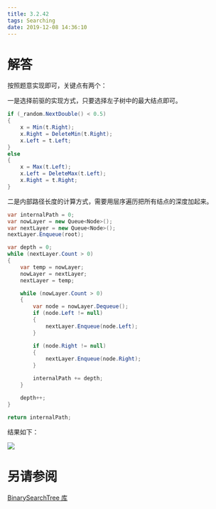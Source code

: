 ```yaml
---
title: 3.2.42
tags: Searching
date: 2019-12-08 14:36:10
---
```


# 解答

按照题意实现即可，关键点有两个：

一是选择前驱的实现方式，只要选择左子树中的最大结点即可。

```csharp
if (_random.NextDouble() < 0.5)
{
    x = Min(t.Right);
    x.Right = DeleteMin(t.Right);
    x.Left = t.Left;
}
else
{
    x = Max(t.Left);
    x.Left = DeleteMax(t.Left);
    x.Right = t.Right;
}
```

二是内部路径长度的计算方式，需要用层序遍历把所有结点的深度加起来。

```csharp
var internalPath = 0;
var nowLayer = new Queue<Node>();
var nextLayer = new Queue<Node>();
nextLayer.Enqueue(root);

var depth = 0;
while (nextLayer.Count > 0)
{
    var temp = nowLayer;
    nowLayer = nextLayer;
    nextLayer = temp;

    while (nowLayer.Count > 0)
    {
        var node = nowLayer.Dequeue();
        if (node.Left != null)
        {
            nextLayer.Enqueue(node.Left);
        }

        if (node.Right != null)
        {
            nextLayer.Enqueue(node.Right);
        }

        internalPath += depth;
    }

    depth++;
}

return internalPath;
```

结果如下：

![](./1.png)

# 另请参阅

[BinarySearchTree 库](https://alg4.ikesnowy.com/docs/api/BinarySearchTree.html)